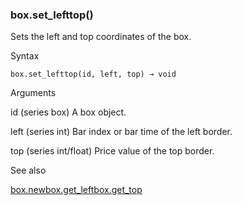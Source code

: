 ### box.set\_lefttop()

Sets the left and top coordinates of the box.

Syntax

```
box.set_lefttop(id, left, top) → void
```

Arguments

id (series box) A box object.

left (series int) Bar index or bar time of the left border.

top (series int/float) Price value of the top border.

See also

[box.new](#fun_box.new)[box.get\_left](#fun_box.get_left)[box.get\_top](#fun_box.get_top)
